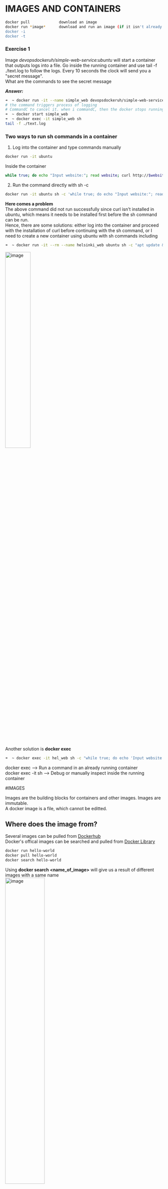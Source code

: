 # IMAGES AND CONTAINERS 

```bash
docker pull             download an image
docker run *image*      download and run an image (if it isn't already downloaded in the local machine)
docker -i
docker -t
```
### Exercise 1
Image _devopsdockeruh/simple-web-service:ubuntu_ will start a container that outputs logs into a file. Go inside the running container and use tail -f ./text.log to follow the logs. Every 10 seconds the clock will send you a "secret message".  
What are the commands to see the secret message

***Answer:***
```bash
➜  ~ docker run -it --name simple_web devopsdockeruh/simple-web-service:ubuntu
# the command triggers process of logging
# CommandC to cancel it. when i commandC, then the docker stops running as well. I need to restartir again
➜  ~ docker start simple_web
➜  ~ docker exec -it simple_web sh
tail -f ./text.log
```

### Two ways to run sh commands in a container

1. Log into the container and type commands manually
```bash
docker run -it ubuntu
```
Inside the container
```sh
while true; do echo "Input website:"; read website; curl http://$website; done
```
2. Run the command directly with sh -c
```bash
docker run -it ubuntu sh -c 'while true; do echo "Input website:"; read website; curl http://\$website; done'
```
**Here comes a problem**  
  The above command did not run successfully since curl isn't installed in ubuntu, which means it needs to be installed first before the sh command can be run.  
  Hence, there are some solutions: either log into the container and proceed with the installation of curl before continuing with the sh command, or I need to create a new container using ubuntu with sh commands including 
```bash
➜  ~ docker run -it --rm --name helsinki_web ubuntu sh -c "apt update && apt install -y curl && while true; do echo 'Input website:'; read website; echo 'Searching..'; sleep 1; curl http://\$website; done"
```
<img src="https://github.com/user-attachments/assets/d416d01a-19a7-443e-b865-88e5dc32d272" alt="image" style="width:40%;" />

Another solution is **docker exec**  
```sh
➜  ~ docker exec -it hel_web sh -c "while true; do echo 'Input website:'; read website; echo 'Searching...'; sleep 1; curl http://\$website; done"
```

docker exec                          -->      Run a command in an already running container  
docker exec -it <nameofcontainer> sh -->      Debug or manually inspect inside the running container

#IMAGES

Images are the building blocks for containers and other images. Images are immutable.  
A docker image is a file, which cannot be editted. 

## Where does the image from?  
Several images can be pulled from [Dockerhub](https://hub.docker.com/)  
Docker's offical images can be searched and pulled from [Docker Library](https://github.com/docker-library)
```bash
docker run hello-world
docker pull hello-world
docker search hello-world
```  
Using **docker search <name_of_image>** will give us a result of different images with a same name  
<img src="https://github.com/user-attachments/assets/40b02920-ce6e-4d44-8606-a2c823db88dc" alt="image" style="width:50%;" />

Excercise: Hello-docker Hub  
```bash
# I run the following command
➜  ~ docker run -it devopsdockeruh/pull_excercise
# the output requests passwords which can be found on their docker hub or following command
➜  ~ docker run -it --entrypoint sh devopsdockeruh/pull_exercise
# Inside the container i can check README.md file to see the password
```

## DOCKERFILE
Dockerfile is kinda a recipe book for creating custom images. It's a plain text that contains a series of instructions of how to build a Docker image.  
Each instruction in a Dockerfile creates a layer in an image.
### Layers  
**FROM**  
It tells Docker what existing image one wants to start with. And this image is the foundation.  
--> It pulls the specified base image and uses it as the starting point for your new image. You inherit everything from it: its operating system, pre-installed software, and configuration.
```DOCKERFILE
FROM devopsdockeruh/simple-web-service:alpine
```
This example shows that I want to start with the image devopsdockeruh/simple_web_service, specifically the alpine version. 

**CMD**  
The CMD instruction provides default arguments to an ENTRYPOINT or executes a command if no ENTRYPOINT is defined. Think of it as the default action the container will take when it starts, unless one tells it otherwise.  
* It sets the default command or arguments that will be executed when a container based on the image is run.
* Key point: If you provide arguments when you run the docker run command, those arguments will override the CMD instruction.

















